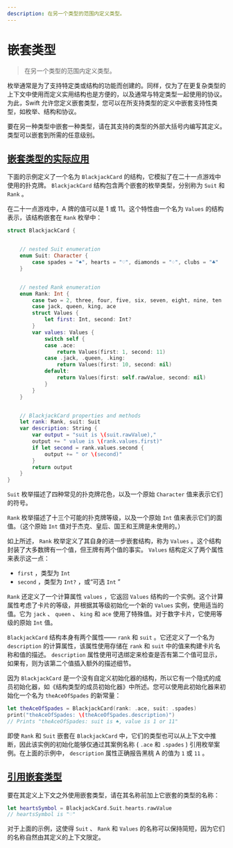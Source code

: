 ```yaml
---
description: 在另一个类型的范围内定义类型。
---
```


# 嵌套类型

> 在另一个类型的范围内定义类型。

枚举通常是为了支持特定类或结构的功能而创建的。同样，仅为了在更复杂类型的上下文中使用而定义实用结构也是方便的，以及通常与特定类型一起使用的协议。为此，Swift 允许您定义嵌套类型，您可以在所支持类型的定义中嵌套支持性类型，如枚举、结构和协议。

要在另一种类型中嵌套一种类型，请在其支持的类型的外部大括号内编写其定义。类型可以嵌套到所需的任意级别。

## [嵌套类型的实际应用](https://docs.swift.org/swift-book/documentation/the-swift-programming-language/nestedtypes#Nested-Types-in-Action)

下面的示例定义了一个名为 `BlackjackCard` 的结构，它模拟了在二十一点游戏中使用的扑克牌。 `BlackjackCard` 结构包含两个嵌套的枚举类型，分别称为 `Suit` 和 `Rank` 。

在二十一点游戏中，A 牌的值可以是 1 或 11。这个特性由一个名为 `Values` 的结构表示，该结构嵌套在 `Rank` 枚举中：

```swift
struct BlackjackCard {


    // nested Suit enumeration
    enum Suit: Character {
        case spades = "♠", hearts = "♡", diamonds = "♢", clubs = "♣"
    }


    // nested Rank enumeration
    enum Rank: Int {
        case two = 2, three, four, five, six, seven, eight, nine, ten
        case jack, queen, king, ace
        struct Values {
            let first: Int, second: Int?
        }
        var values: Values {
            switch self {
            case .ace:
                return Values(first: 1, second: 11)
            case .jack, .queen, .king:
                return Values(first: 10, second: nil)
            default:
                return Values(first: self.rawValue, second: nil)
            }
        }
    }


    // BlackjackCard properties and methods
    let rank: Rank, suit: Suit
    var description: String {
        var output = "suit is \(suit.rawValue),"
        output += " value is \(rank.values.first)"
        if let second = rank.values.second {
            output += " or \(second)"
        }
        return output
    }
}
```

`Suit` 枚举描述了四种常见的扑克牌花色，以及一个原始 `Character` 值来表示它们的符号。

`Rank` 枚举描述了十三个可能的扑克牌等级，以及一个原始 `Int` 值来表示它们的面值。（这个原始 `Int` 值对于杰克、皇后、国王和王牌是未使用的。）

如上所述， `Rank` 枚举定义了其自身的进一步嵌套结构，称为 `Values` 。这个结构封装了大多数牌有一个值，但王牌有两个值的事实。 `Values` 结构定义了两个属性来表示这一点：

- `first` ，类型为 `Int`
- `second` ，类型为 `Int?` ，或“可选 `Int` ”

`Rank` 还定义了一个计算属性 `values` ，它返回 `Values` 结构的一个实例。这个计算属性考虑了卡片的等级，并根据其等级初始化一个新的 `Values` 实例，使用适当的值。它为 `jack` 、 `queen` 、 `king` 和 `ace` 使用了特殊值。对于数字卡片，它使用等级的原始 `Int` 值。

`BlackjackCard` 结构本身有两个属性—— `rank` 和 `suit` 。它还定义了一个名为 `description` 的计算属性，该属性使用存储在 `rank` 和 `suit` 中的值来构建卡片名称和值的描述。 `description` 属性使用可选绑定来检查是否有第二个值可显示，如果有，则为该第二个值插入额外的描述细节。

因为 `BlackjackCard` 是一个没有自定义初始化器的结构，所以它有一个隐式的成员初始化器，如《结构类型的成员初始化器》中所述。您可以使用此初始化器来初始化一个名为 `theAceOfSpades` 的新常量：

```swift
let theAceOfSpades = BlackjackCard(rank: .ace, suit: .spades)
print("theAceOfSpades: \(theAceOfSpades.description)")
// Prints "theAceOfSpades: suit is ♠, value is 1 or 11"
```

即使 `Rank` 和 `Suit` 嵌套在 `BlackjackCard` 中，它们的类型也可以从上下文中推断，因此该实例的初始化能够仅通过其案例名称 ( `.ace` 和 `.spades` ) 引用枚举案例。在上面的示例中， `description` 属性正确报告黑桃 A 的值为 `1` 或 `11` 。

## [引用嵌套类型](https://docs.swift.org/swift-book/documentation/the-swift-programming-language/nestedtypes#Referring-to-Nested-Types)

要在其定义上下文之外使用嵌套类型，请在其名称前加上它嵌套的类型的名称：

```swift
let heartsSymbol = BlackjackCard.Suit.hearts.rawValue
// heartsSymbol is "♡"
```

对于上面的示例，这使得 `Suit` 、 `Rank` 和 `Values` 的名称可以保持简短，因为它们的名称自然由其定义的上下文限定。
